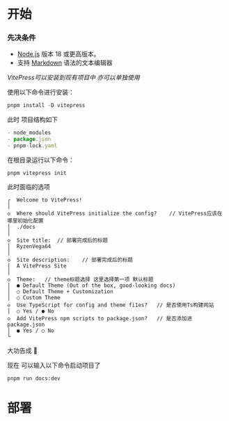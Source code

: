 # 开始

### **先决条件**

* [Node.js](https://nodejs.org/) 版本 18 或更高版本。
* 支持 [Markdown](https://en.wikipedia.org/wiki/Markdown) 语法的文本编辑器

*VitePress可以安装到现有项目中 亦可以单独使用*

使用以下命令进行安装：

```javascript
pnpm install -D vitepress
```

此时 项目结构如下

```javascript
- node_modules
- package.json
- pnpm-lock.yaml
```

在根目录运行以下命令：

```
pnpm vitepress init
```

此时面临的选项

```
┌  Welcome to VitePress!
│
◇  Where should VitePress initialize the config?	// VitePress应该在哪里初始化配置
│  ./docs
│
◇  Site title:	// 部署完成后的标题
│  RyzenVega64
│
◇  Site description:	// 部署完成后的标题
│  A VitePress Site
│
◇  Theme:	// theme标题选择 这里选择第一项 默认标题
│  ● Default Theme (Out of the box, good-looking docs)
│  ○ Default Theme + Customization
│  ○ Custom Theme
◇  Use TypeScript for config and theme fi1es?	// 是否使用Ts构建网站
│  ○ Yes / ● No
◇  Add VitePress npm scripts to package.json?	// 是否添加进package.json
│  ● Yes / ○ No
└
```

大功告成 🎉

现在 可以输入以下命令启动项目了

```
pnpm run docs:dev
```

# 部署
